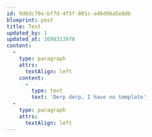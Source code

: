 ```yaml
---
id: 9d6dc78e-bf7d-4f5f-801c-a46d96a5e8db
blueprint: post
title: Test
updated_by: 1
updated_at: 1698313970
content:
  -
    type: paragraph
    attrs:
      textAlign: left
    content:
      -
        type: text
        text: 'Derp derp, I have no template'
  -
    type: paragraph
    attrs:
      textAlign: left
---
```

